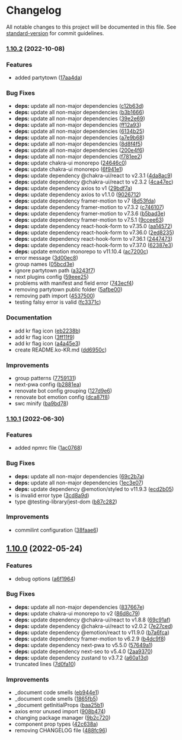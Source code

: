 # Changelog

All notable changes to this project will be documented in this file. See [standard-version](https://github.com/conventional-changelog/standard-version) for commit guidelines.

### [1.10.2](https://github.com/gmatthewsfeuer/next-plate/compare/v1.10.1...v1.10.2) (2022-10-08)


### Features

* added partytown ([17aa4da](https://github.com/gmatthewsfeuer/next-plate/commit/17aa4da93725c4d9c471c37ac361186dbbd8572c))


### Bug Fixes

* **deps:** update all non-major dependencies ([c12b63d](https://github.com/gmatthewsfeuer/next-plate/commit/c12b63d2459e8e4137228f8a3adfc3db79d0149e))
* **deps:** update all non-major dependencies ([b3b1666](https://github.com/gmatthewsfeuer/next-plate/commit/b3b16666f6d583babc94fbb2f92a3a81aa1bc44a))
* **deps:** update all non-major dependencies ([39e2e69](https://github.com/gmatthewsfeuer/next-plate/commit/39e2e69e61f68804ff1afbbd24f61a70a3335b3a))
* **deps:** update all non-major dependencies ([ff12a93](https://github.com/gmatthewsfeuer/next-plate/commit/ff12a93da0178e4bc06ed098ed0cbaa64de1438c))
* **deps:** update all non-major dependencies ([6134b25](https://github.com/gmatthewsfeuer/next-plate/commit/6134b255610efd0d7f0599878038bd34ebe1c9be))
* **deps:** update all non-major dependencies ([a7e9b68](https://github.com/gmatthewsfeuer/next-plate/commit/a7e9b688e134a0d18b953920153c7a6df33bede1))
* **deps:** update all non-major dependencies ([8d8f4f5](https://github.com/gmatthewsfeuer/next-plate/commit/8d8f4f532c01a27c87a179c726b22b9097a952c5))
* **deps:** update all non-major dependencies ([200e4f6](https://github.com/gmatthewsfeuer/next-plate/commit/200e4f64cd12ff5f31f015e70042181896a53025))
* **deps:** update all non-major dependencies ([f781ee2](https://github.com/gmatthewsfeuer/next-plate/commit/f781ee2b9078cd2540d83119547045ea67c5528e))
* **deps:** update chakra-ui monorepo ([24646c0](https://github.com/gmatthewsfeuer/next-plate/commit/24646c0a92b108798fd54a814acf9685471d4f0a))
* **deps:** update chakra-ui monorepo ([6f941e1](https://github.com/gmatthewsfeuer/next-plate/commit/6f941e1b7e9d91ddce29816b5830341576e1a00f))
* **deps:** update dependency @chakra-ui/react to v2.3.1 ([4da8ac9](https://github.com/gmatthewsfeuer/next-plate/commit/4da8ac9c1693791ddc2ba1ac7e4da82377e5914a))
* **deps:** update dependency @chakra-ui/react to v2.3.2 ([4ca47ec](https://github.com/gmatthewsfeuer/next-plate/commit/4ca47ecb691ffe8bc8a5cb4e1ae5c4ee6bc70d14))
* **deps:** update dependency axios to v1 ([29bdf7a](https://github.com/gmatthewsfeuer/next-plate/commit/29bdf7a2e6a0b0f15db47507d222cb527141fc34))
* **deps:** update dependency axios to v1.1.0 ([9026712](https://github.com/gmatthewsfeuer/next-plate/commit/902671255dde81f795bc972b3dbc20e90da505b4))
* **deps:** update dependency framer-motion to v7 ([8d53fda](https://github.com/gmatthewsfeuer/next-plate/commit/8d53fda787e9b518a9598503694b2b2d82151bae))
* **deps:** update dependency framer-motion to v7.3.2 ([c746107](https://github.com/gmatthewsfeuer/next-plate/commit/c7461074d5718c25f51c58d14edfdc0cba51c8de))
* **deps:** update dependency framer-motion to v7.3.6 ([b5bad3e](https://github.com/gmatthewsfeuer/next-plate/commit/b5bad3e3e977793ed8ca173fb80c8fedbbecfd20))
* **deps:** update dependency framer-motion to v7.5.1 ([9ccee63](https://github.com/gmatthewsfeuer/next-plate/commit/9ccee63b6c04c8b618a5b55335ce3ce2fd385df9))
* **deps:** update dependency react-hook-form to v7.35.0 ([aa14572](https://github.com/gmatthewsfeuer/next-plate/commit/aa145722d2f70136a5bf5e6834e7d42391a11bb5))
* **deps:** update dependency react-hook-form to v7.36.0 ([2ed8235](https://github.com/gmatthewsfeuer/next-plate/commit/2ed8235594c7edcaaf2c190a871647cfc386408b))
* **deps:** update dependency react-hook-form to v7.36.1 ([2447473](https://github.com/gmatthewsfeuer/next-plate/commit/244747337da818d53ceaf756f5038777687e1872))
* **deps:** update dependency react-hook-form to v7.37.0 ([62387e3](https://github.com/gmatthewsfeuer/next-plate/commit/62387e3d1dd3715c904c6f71aa4422323ce17c98))
* **deps:** update emotion monorepo to v11.10.4 ([ac7200c](https://github.com/gmatthewsfeuer/next-plate/commit/ac7200c8f9c7ba50f9d92d2e6b17b057cc818ea6))
* error message ([3d00ec8](https://github.com/gmatthewsfeuer/next-plate/commit/3d00ec8fbf7dc72e2999041c334621d0183cfaf1))
* group names ([05bcd3e](https://github.com/gmatthewsfeuer/next-plate/commit/05bcd3e408e2a6e7682dd37760bfdb22c9e65915))
* ignore partytown path ([a3243f7](https://github.com/gmatthewsfeuer/next-plate/commit/a3243f76c29d4859f4e05d8a50553931fd8f6ec9))
* next plugins config ([59eee25](https://github.com/gmatthewsfeuer/next-plate/commit/59eee25d81c801f9a5ed6fcebb4d942c85f455d0))
* problems with manifest and field error ([743ecf4](https://github.com/gmatthewsfeuer/next-plate/commit/743ecf4cb4c99b05f46e13adf050376e94e15e26))
* removing partytown public folder ([5afbe00](https://github.com/gmatthewsfeuer/next-plate/commit/5afbe008d60fa10eb6b4f20f811f214f26561269))
* removing path import ([4537500](https://github.com/gmatthewsfeuer/next-plate/commit/4537500346a06962c7dbb4f238ec982bd7de0ac7))
* testing falsy error is valid ([fc3371c](https://github.com/gmatthewsfeuer/next-plate/commit/fc3371c81d6b034512b69611af455403b8e34fea))


### Documentation

* add kr flag icon ([eb2238b](https://github.com/gmatthewsfeuer/next-plate/commit/eb2238ba1d7e61875c3ea219e7308f58e88c7e6a))
* add kr flag icon ([3ff11f9](https://github.com/gmatthewsfeuer/next-plate/commit/3ff11f9ac257ba48a4f3f58fe455024087816401))
* add kr flag icon ([a4a45e3](https://github.com/gmatthewsfeuer/next-plate/commit/a4a45e34ac1bbb9e595ad9f87ce489db05884ab1))
* create README.ko-KR.md ([dd6950c](https://github.com/gmatthewsfeuer/next-plate/commit/dd6950c86ff17b1556e4ad910ba83b66d0203acc))


### Improvements

* group patterns ([7759131](https://github.com/gmatthewsfeuer/next-plate/commit/7759131d7b0275d65801d5ac32eedf03b500fa7e))
* next-pwa config ([b2881ea](https://github.com/gmatthewsfeuer/next-plate/commit/b2881eadba8d77da4bb05719a4448ea77370899a))
* renovate bot config grouping ([127d9e6](https://github.com/gmatthewsfeuer/next-plate/commit/127d9e6f3db1a32b3132f36a99dd44021df9f983))
* renovate bot emotion config ([dca87f8](https://github.com/gmatthewsfeuer/next-plate/commit/dca87f8420956705c0bc85d06801ff6a91a25d5e))
* swc minify ([ba9bd78](https://github.com/gmatthewsfeuer/next-plate/commit/ba9bd78ec5c1b77b2ce69f939793ffce91bc1be3))

### [1.10.1](https://github.com/gmatthewsfeuer/next-plate/compare/v1.10.0...v1.10.1) (2022-06-30)


### Features

* added npmrc file ([1ac0768](https://github.com/gmatthewsfeuer/next-plate/commit/1ac0768e7f572f8bfb0d2c915c596839deef3046))


### Bug Fixes

* **deps:** update all non-major dependencies ([69c2b7a](https://github.com/gmatthewsfeuer/next-plate/commit/69c2b7ac2ab171ceea1a99193673a3bc67ed9783))
* **deps:** update all non-major dependencies ([1ec3e07](https://github.com/gmatthewsfeuer/next-plate/commit/1ec3e076adea13ed12dfc12ec3c51e1a71829a1b))
* **deps:** update dependency @emotion/styled to v11.9.3 ([ecd2b05](https://github.com/gmatthewsfeuer/next-plate/commit/ecd2b05b8b94bae153dbcbf4010d1ca739085cf0))
* is invalid error type ([3cd8a9d](https://github.com/gmatthewsfeuer/next-plate/commit/3cd8a9df413a4b83306c87d02d06f1ee5d726b07))
* type @testing-library/jest-dom ([b87c282](https://github.com/gmatthewsfeuer/next-plate/commit/b87c282aab1fbd403df1dc57155e1da4c923fee4))


### Improvements

* commilint configuration ([38faae6](https://github.com/gmatthewsfeuer/next-plate/commit/38faae669280ee980b34ba31dd95c5f51be3edf0))

## [1.10.0](https://github.com/gmatthewsfeuer/next-plate/compare/v1.9.0...v1.10.0) (2022-05-24)


### Features

* debug options ([a6f1964](https://github.com/gmatthewsfeuer/next-plate/commit/a6f19649704d55b8be689e29ca8f2812c0760de1))


### Bug Fixes

* **deps:** update all non-major dependencies ([837667e](https://github.com/gmatthewsfeuer/next-plate/commit/837667effcd6e1aa98a4e506b5f4a77d24113699))
* **deps:** update chakra-ui monorepo to v2 ([86d8c79](https://github.com/gmatthewsfeuer/next-plate/commit/86d8c791ea47a1d55b297953c43544ab1a40c707))
* **deps:** update dependency @chakra-ui/react to v1.8.8 ([69c91af](https://github.com/gmatthewsfeuer/next-plate/commit/69c91af0981a68057d61063abe1322015e9c7f58))
* **deps:** update dependency @chakra-ui/react to v2.0.2 ([7e27ced](https://github.com/gmatthewsfeuer/next-plate/commit/7e27ced9edade4cecc5fe8910d11f3d708a02f75))
* **deps:** update dependency @emotion/react to v11.9.0 ([b7a6fca](https://github.com/gmatthewsfeuer/next-plate/commit/b7a6fcafd21bc6ed48d681c982712554f3ba51d0))
* **deps:** update dependency framer-motion to v6.2.9 ([b4dc9f8](https://github.com/gmatthewsfeuer/next-plate/commit/b4dc9f83b59f904bc2d5aa9496a231edcd43de39))
* **deps:** update dependency next-pwa to v5.5.0 ([57649a1](https://github.com/gmatthewsfeuer/next-plate/commit/57649a123f38c8dadcbf568c5466808ec06c8279))
* **deps:** update dependency next-seo to v5.4.0 ([2aa9370](https://github.com/gmatthewsfeuer/next-plate/commit/2aa9370b8be143cb7f4d02ba8d3e3718de2ecb4d))
* **deps:** update dependency zustand to v3.7.2 ([a60a13d](https://github.com/gmatthewsfeuer/next-plate/commit/a60a13d9e93f6a90528f713b02dfdbafa119bae0))
* truncated lines ([7d0fa10](https://github.com/gmatthewsfeuer/next-plate/commit/7d0fa100a8013efc661a8c3e67e369b24704db13))


### Improvements

* _document code smells ([eb944e1](https://github.com/gmatthewsfeuer/next-plate/commit/eb944e1d966ea518499205682f9cb4fa7f29e668))
* _document code smells ([1865fb5](https://github.com/gmatthewsfeuer/next-plate/commit/1865fb50804215d30151ab1fe456f3ca88f56614))
* _document getInitialProps ([baa25b1](https://github.com/gmatthewsfeuer/next-plate/commit/baa25b1e52b197246108928ea2aa3013d7e5ba62))
* axios error unused import ([908b474](https://github.com/gmatthewsfeuer/next-plate/commit/908b474b38b6bba8009a58dee3cc0166dfea85f1))
* changing package manager ([9b2c720](https://github.com/gmatthewsfeuer/next-plate/commit/9b2c72076736aa5d3e04ebc6ea018cf9d4a2bf91))
* component prop types ([42c638a](https://github.com/gmatthewsfeuer/next-plate/commit/42c638abff78158fd3abaec6574a9c5fea299a91))
* removing CHANGELOG file ([488fc96](https://github.com/gmatthewsfeuer/next-plate/commit/488fc96d2c8e519f576b597214246b989778e44d))
